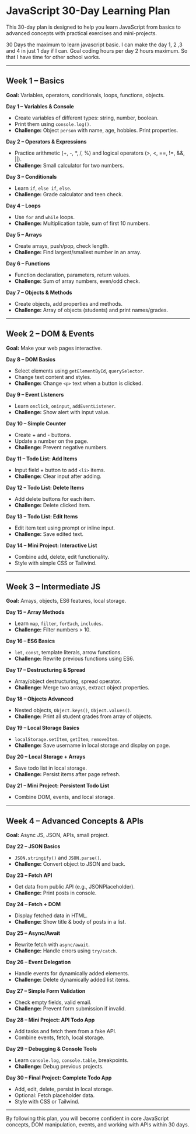 # JavaScript 30-Day Learning Plan

This 30-day plan is designed to help you learn JavaScript from basics to advanced concepts with practical exercises and mini-projects.

30 Days the maximum to learn javascript basic.
I can make the day 1, 2 ,3 and 4 in just 1 day if I can.
Goal coding hours per day 2 hours maximum. So that I have time for other school works.

---

## Week 1 – Basics

**Goal:** Variables, operators, conditionals, loops, functions, objects.

**Day 1 – Variables & Console**

- Create variables of different types: string, number, boolean.
- Print them using `console.log()`.
- **Challenge:** Object `person` with name, age, hobbies. Print properties.

**Day 2 – Operators & Expressions**

- Practice arithmetic (+, -, \*, /, %) and logical operators (>, <, ==, !=, &&, ||).
- **Challenge:** Small calculator for two numbers.

**Day 3 – Conditionals**

- Learn `if`, `else if`, `else`.
- **Challenge:** Grade calculator and teen check.

**Day 4 – Loops**

- Use `for` and `while` loops.
- **Challenge:** Multiplication table, sum of first 10 numbers.

**Day 5 – Arrays**

- Create arrays, push/pop, check length.
- **Challenge:** Find largest/smallest number in an array.

**Day 6 – Functions**

- Function declaration, parameters, return values.
- **Challenge:** Sum of array numbers, even/odd check.

**Day 7 – Objects & Methods**

- Create objects, add properties and methods.
- **Challenge:** Array of objects (students) and print names/grades.

---

## Week 2 – DOM & Events

**Goal:** Make your web pages interactive.

**Day 8 – DOM Basics**

- Select elements using `getElementById`, `querySelector`.
- Change text content and styles.
- **Challenge:** Change `<p>` text when a button is clicked.

**Day 9 – Event Listeners**

- Learn `onclick`, `oninput`, `addEventListener`.
- **Challenge:** Show alert with input value.

**Day 10 – Simple Counter**

- Create + and - buttons.
- Update a number on the page.
- **Challenge:** Prevent negative numbers.

**Day 11 – Todo List: Add Items**

- Input field + button to add `<li>` items.
- **Challenge:** Clear input after adding.

**Day 12 – Todo List: Delete Items**

- Add delete buttons for each item.
- **Challenge:** Delete clicked item.

**Day 13 – Todo List: Edit Items**

- Edit item text using prompt or inline input.
- **Challenge:** Save edited text.

**Day 14 – Mini Project: Interactive List**

- Combine add, delete, edit functionality.
- Style with simple CSS or Tailwind.

---

## Week 3 – Intermediate JS

**Goal:** Arrays, objects, ES6 features, local storage.

**Day 15 – Array Methods**

- Learn `map`, `filter`, `forEach`, `includes`.
- **Challenge:** Filter numbers > 10.

**Day 16 – ES6 Basics**

- `let`, `const`, template literals, arrow functions.
- **Challenge:** Rewrite previous functions using ES6.

**Day 17 – Destructuring & Spread**

- Array/object destructuring, spread operator.
- **Challenge:** Merge two arrays, extract object properties.

**Day 18 – Objects Advanced**

- Nested objects, `Object.keys()`, `Object.values()`.
- **Challenge:** Print all student grades from array of objects.

**Day 19 – Local Storage Basics**

- `localStorage.setItem`, `getItem`, `removeItem`.
- **Challenge:** Save username in local storage and display on page.

**Day 20 – Local Storage + Arrays**

- Save todo list in local storage.
- **Challenge:** Persist items after page refresh.

**Day 21 – Mini Project: Persistent Todo List**

- Combine DOM, events, and local storage.

---

## Week 4 – Advanced Concepts & APIs

**Goal:** Async JS, JSON, APIs, small project.

**Day 22 – JSON Basics**

- `JSON.stringify()` and `JSON.parse()`.
- **Challenge:** Convert object to JSON and back.

**Day 23 – Fetch API**

- Get data from public API (e.g., JSONPlaceholder).
- **Challenge:** Print posts in console.

**Day 24 – Fetch + DOM**

- Display fetched data in HTML.
- **Challenge:** Show title & body of posts in a list.

**Day 25 – Async/Await**

- Rewrite fetch with `async/await`.
- **Challenge:** Handle errors using `try/catch`.

**Day 26 – Event Delegation**

- Handle events for dynamically added elements.
- **Challenge:** Delete dynamically added list items.

**Day 27 – Simple Form Validation**

- Check empty fields, valid email.
- **Challenge:** Prevent form submission if invalid.

**Day 28 – Mini Project: API Todo App**

- Add tasks and fetch them from a fake API.
- Combine events, fetch, local storage.

**Day 29 – Debugging & Console Tools**

- Learn `console.log`, `console.table`, breakpoints.
- **Challenge:** Debug previous projects.

**Day 30 – Final Project: Complete Todo App**

- Add, edit, delete, persist in local storage.
- Optional: Fetch placeholder data.
- Style with CSS or Tailwind.

---

By following this plan, you will become confident in core JavaScript concepts, DOM manipulation, events, and working with APIs within 30 days.
